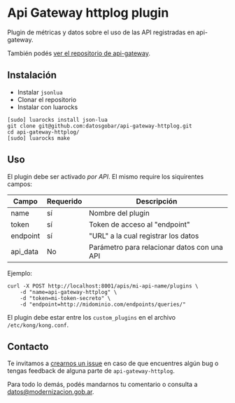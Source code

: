 # Api Gateway httplog plugin

Plugin de métricas y datos sobre el uso de las API registradas en api-gateway.

También podés [ver el repositorio de api-gateway](https://github.com/datosgobar/api-gateway).

## Instalación

- Instalar `jsonlua`
- Clonar el repositorio
- Instalar con luarocks

```
[sudo] luarocks install json-lua
git clone git@github.com:datosgobar/api-gateway-httplog.git
cd api-gateway-httplog/
[sudo] luarocks make
```

## Uso

El plugin debe ser activado _por API_. El mismo require los siquirentes campos:

| Campo   | Requerido | Descripción                                 |
|---------|-----------|---------------------------------------------|
|name     | sí        | Nombre del plugin                           |
|token    | sí        | Token de acceso al "endpoint"               |
|endpoint | sí        | "URL" a la cual registrar los datos         |
|api_data | No        | Parámetro para relacionar datos con una API |


Ejemplo:

```
curl -X POST http://localhost:8001/apis/mi-api-name/plugins \
    -d "name=api-gateway-httplog" \
    -d "token=mi-token-secreto" \
    -d "endpoint=http://midominio.com/endpoints/queries/"
```

El plugin debe estar entre los `custom_plugins` en el archivo `/etc/kong/kong.conf`. 

## Contacto

Te invitamos a [crearnos un issue](https://github.com/datosgobar/api-gateway/issues/new?title=Encontre%20un%20bug%20en%20api-gateway-httplog) en caso de que encuentres algún bug o tengas feedback de alguna parte de `api-gateway-httplog`.

Para todo lo demás, podés mandarnos tu comentario o consulta a [datos@modernizacion.gob.ar](mailto:datos@modernizacion.gob.ar).
